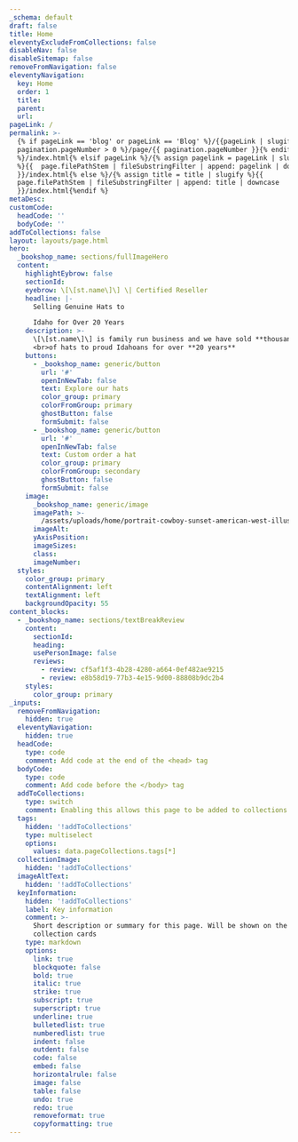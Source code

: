 ```yaml
---
_schema: default
draft: false
title: Home
eleventyExcludeFromCollections: false
disableNav: false
disableSitemap: false
removeFromNavigation: false
eleventyNavigation:
  key: Home
  order: 1
  title:
  parent:
  url:
pageLink: /
permalink: >-
  {% if pageLink == 'blog' or pageLink == 'Blog' %}/{{pageLink | slugify}}{% if
  pagination.pageNumber > 0 %}/page/{{ pagination.pageNumber }}{% endif
  %}/index.html{% elsif pageLink %}/{% assign pagelink = pageLink | slugify
  %}{{  page.filePathStem | fileSubstringFilter | append: pagelink | downcase
  }}/index.html{% else %}/{% assign title = title | slugify %}{{
  page.filePathStem | fileSubstringFilter | append: title | downcase
  }}/index.html{%endif %}
metaDesc:
customCode:
  headCode: ''
  bodyCode: ''
addToCollections: false
layout: layouts/page.html
hero:
  _bookshop_name: sections/fullImageHero
  content:
    highlightEybrow: false
    sectionId:
    eyebrow: \[\[st.name\]\] \| Certified Reseller
    headline: |-
      Selling Genuine Hats to

      Idaho for Over 20 Years
    description: >-
      \[\[st.name\]\] is family run business and we have sold **thousands**
      <br>of hats to proud Idahoans for over **20 years**
    buttons:
      - _bookshop_name: generic/button
        url: '#'
        openInNewTab: false
        text: Explore our hats
        color_group: primary
        colorFromGroup: primary
        ghostButton: false
        formSubmit: false
      - _bookshop_name: generic/button
        url: '#'
        openInNewTab: false
        text: Custom order a hat
        color_group: primary
        colorFromGroup: secondary
        ghostButton: false
        formSubmit: false
    image:
      _bookshop_name: generic/image
      imagePath: >-
        /assets/uploads/home/portrait-cowboy-sunset-american-west-illustration-ai-generative.jpg
      imageAlt:
      yAxisPosition:
      imageSizes:
      class:
      imageNumber:
  styles:
    color_group: primary
    contentAlignment: left
    textAlignment: left
    backgroundOpacity: 55
content_blocks:
  - _bookshop_name: sections/textBreakReview
    content:
      sectionId:
      heading:
      usePersonImage: false
      reviews:
        - review: cf5af1f3-4b28-4280-a664-0ef482ae9215
        - review: e8b58d19-77b3-4e15-9d00-88808b9dc2b4
    styles:
      color_group: primary
_inputs:
  removeFromNavigation:
    hidden: true
  eleventyNavigation:
    hidden: true
  headCode:
    type: code
    comment: Add code at the end of the <head> tag
  bodyCode:
    type: code
    comment: Add code before the </body> tag
  addToCollections:
    type: switch
    comment: Enabling this allows this page to be added to collections of your choosing
  tags:
    hidden: '!addToCollections'
    type: multiselect
    options:
      values: data.pageCollections.tags[*]
  collectionImage:
    hidden: '!addToCollections'
  imageAltText:
    hidden: '!addToCollections'
  keyInformation:
    hidden: '!addToCollections'
    label: Key information
    comment: >-
      Short description or summary for this page. Will be shown on the
      collection cards
    type: markdown
    options:
      link: true
      blockquote: false
      bold: true
      italic: true
      strike: true
      subscript: true
      superscript: true
      underline: true
      bulletedlist: true
      numberedlist: true
      indent: false
      outdent: false
      code: false
      embed: false
      horizontalrule: false
      image: false
      table: false
      undo: true
      redo: true
      removeformat: true
      copyformatting: true
---
```

